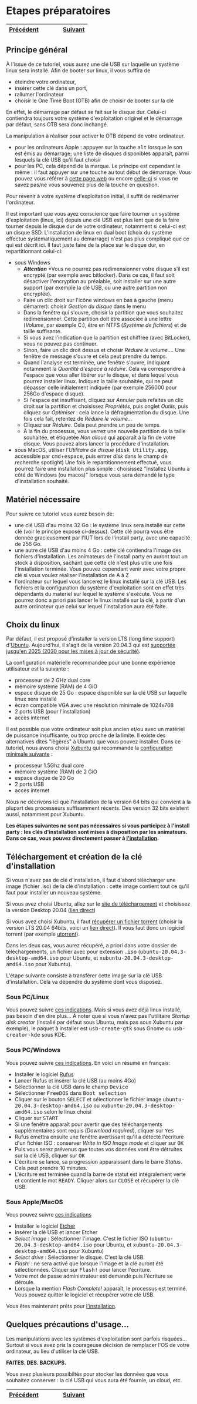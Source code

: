  # Etapes préparatoires
 
 | [Précédent](README.md) | &nbsp;&nbsp;&nbsp;&nbsp;&nbsp;&nbsp;&nbsp;&nbsp; | [Suivant](Installation.md) |
 | :---   | :---: |    ---: |
 
 
 ## Principe général
 À l'issue de ce tutoriel, vous aurez une clé USB sur laquelle un système linux sera installé. Afin de booter sur linux, il vous suffira de
 - éteindre votre ordinateur, 
 - insérer cette clé dans un port, 
 - rallumer l'ordinateur
 - choisir le One Time Boot (OTB) afin de choisir de booter sur la clé

 En effet, le démarrage par défaut se fait sur le disque dur. Celui-ci contiendra toujours votre système d'exploitation originel et le démarrage par défaut, sans OTB sera donc inchangé. 
 
 La manipulation à réaliser pour activer le OTB dépend de votre ordinateur.
 - pour les ordinateurs Apple : appuyer sur la touche <tt>alt</tt> lorsque le son est émis au démarrage; une liste de disques disponibles apparaît, parmi lesquels la clé USB qu'il faut choisir
 - pour les PC, cela dépend de la marque. Le principe est cependant le même : il faut appuyer sur une touche au tout début de démarrage. Vous pouvez vous référer à [cette page web](https://www.disk-image.com/faq-bootmenu.htm) ou encore [celle-ci](https://techofide.com/blogs/boot-menu-option-keys-for-all-computers-and-laptops-updated-list-2021-techofide/) si vous ne savez pas/ne vous souvenez plus de la touche en question.

 Pour revenir à votre système d'exploitation initial, il suffit de redémarrer l'ordinateur.
 
 Il est important que vous ayez conscience que faire tourner un système d'exploitation (linux, ici) depuis une clé USB est plus lent que de la faire tourner depuis le disque dur de votre ordinateur, notamment si celui-ci est un disque SSD. L'installation de linux en dual boot (choix du système effectué systématiquement au démarrage) n'est pas plus compliqué que ce qui est décrit ici. Il faut juste faire de la place sur le disque dur, en repartitionnant celui-ci:
 - sous Windows
   - ***Attention*** *Vous ne pourrez pas redimensionner votre disque s'il est encrypté (par exemple avec bitlocker). Dans ce cas, il faut soit désactiver l'encryption au préalable, soit installer sur une autre support (par exemple la clé USB, ou une autre partition non encryptée).
   - Faire un clic droit sur l'icône windows en bas à gauche (menu démarrer): choisir *Gestion du disque* dans le menu
   - Dans la fenêtre qui s'ouvre, choisir la partition que vous souhaitez redimensionner. Cette partition doit être associée à une lettre (*Volume*, par exemple C:), être en NTFS (*Système de fichiers*) et de taille suffisante.
   - Si vous avez l'indication que la partition est chiffrée (avec BitLocker), vous ne pouvez pas continuer.
   - Sinon, faire un clic droit dessus et choisir *Réduire le volume...*. Une fenêtre de message s'ouvre et cela peut prendre du temps.
   - Quand l'analyse est terminée, une fenêtre s'ouvre, indiquant notamment la *Quantité d'espace à réduire*. Cela va correspondre à l'espace que vous aller libérer sur le disque, et dans lequel vous pourrez installer linux. Indiquez la taille souhaitée, qui ne peut dépasser celle initialement indiquée (par exemple 256000 pour 256Go d'espace disque). 
   - Si l'espace est insuffisant, cliquez sur *Annuler* puis refaites un clic droit sur la partition et choisissez *Propriétés*, puis onglet *Outils*, puis cliquez sur *Optimiser* : cela lance la défragmentation du disque. Une fois cela fait, retentez de *Réduire le volume...*
   - Cliquez sur *Réduire*. Cela peut prendre un peu de temps.
   - À la fin du processus, vous verrez une nouvelle partition de la taille souhaitée, et étiquetée *Non alloué* qui apparaît à la fin de votre disque. Vous pouvez alors lancer la procédure d'installation.
 - sous MacOS, utiliser l'*Utilitaire de disque* (<tt>disk Utility.app</tt>, accessible par <tt>cmd</tt>+<tt>espace</tt>, puis entrer *disk* dans le champ de recherche spotlight)
Une fois le repartitionnement effectué, vous pourrez faire une installation plus simple : choisissez "Installez Ubuntu à côté de Windows (ou macos)" lorsque vous sera demandé le type d'installation souhaité.
 
 ## Matériel nécessaire
 Pour suivre ce tutoriel vous aurez besoin de:
 - une clé USB d'au moins 32 Go : le système linux sera installé sur cette clé (voir le principe exposé ci-dessus). Cette clé pourra vous être donnée gracieusement par l'IUT lors de l'install party, avec une capacité de 256 Go.
 - une autre clé USB d'au moins 4 Go : cette clé contiendra l'image des fichiers d'installation. Les animateurs de l'install party en auront tout un stock à disposition, sachant que cette clé n'est plus utile une fois l'installation terminée. Vous pouvez cependant venir avec votre propre clé si vous voulez réaliser l'installation de A à Z
 - l'ordinateur sur lequel vous lancerez le linux installé sur la clé USB. Les fichiers et la configuration du système d'exploitation sont en effet très dépendants du materiel sur lequel le système s'exécute. Vous ne pourrez donc a priori pas lancer le linux installé sur la clé, à partir d'un autre ordinateur que celui sur lequel l'installation aura été faite.

## Choix du linux
Par défaut, il est proposé d'installer la version LTS (long time support) d'[Ubuntu](https://ubuntu.com). Aujourd'hui, il s'agit de la version 20.04.3 qui est [supportée jusqu'en 2025 (2030 pour les mises à jour de sécurité)](https://ubuntu.com/about/release-cycle).


La configuration matérielle recommandée pour une bonne expérience utilisateur est la suivante :
- processeur de 2 GHz dual core
- mémoire système (RAM) de 4 GiO
- espace disque de 25 Go : espace disponible sur la clé USB sur laquelle linux sera installé
- écran compatible VGA avec une résolution minimale de 1024x768
- 2 ports USB (pour l'installation)
- accès internet

Il est possible que votre ordinateur soit plus ancien et/ou avec un matériel de puissance insuffisante, ou trop proche de la limite. Il existe des alternatives dites "lègères" à Ubuntu que vous pouvez installer. Dans ce tutoriel, nous avons choisi [Xubuntu](https://xubuntu.org) qui recommande la [configuration minimale suivante](https://xubuntu.org/requirements/) :
- processeur 1.5Ghz dual core
- mémoire système (RAM) de 2 GiO
- espace disque de 20 Go
- 2 ports USB
- accès internet

Nous ne décrivons ici que l'installation de la version 64 bits qui convient à la plupart des processeurs suffisamment récents. Des version 32 bits existent aussi, notamment pour Xubuntu.


**Les étapes suivantes ne sont pas nécessaires si vous participez à l'install party : les clés d'installation sont mises à disposition par les animateurs. Dans ce cas, vous pouvez directement passer à [l'installation](Installation.md).**

## Téléchargement et création de la clé d'installation
Si vous n'avez pas de clé d'installation, il faut d'abord télécharger une image (fichier .iso) de la clé d'installation : cette image contient tout ce qu'il faut pour installer un nouveau système.

Si vous avez choisi Ubuntu, allez sur le [site de téléchargement](https://ubuntu.com/#download) et choisissez la version Desktop 20.04 ([lien direct](https://ubuntu.com/download/desktop/thank-you?version=20.04.3&architecture=amd64))

Si vous avez choisi Xubuntu, il faut [récupérer un fichier torrent](https://xubuntu.org/download) (choisir la version LTS 20.04 64bits, voici un [lien direct](https://torrent.ubuntu.com/xubuntu/releases/focal/release/desktop/xubuntu-20.04.3-desktop-amd64.iso.torrent)). Il vous faut donc un logiciel torrent (par exemple [utorrent](https://www.utorrent.com)).

Dans les deux cas, vous aurez récupéré, a priori dans votre dossier de téléchargements, un fichier avec pour extension <tt>.iso</tt> (<tt>ubuntu-20.04.3-desktop-amd64.iso</tt> pour Ubuntu, et <tt>xubuntu-20.04.3-desktop-amd64.iso</tt> pour Xubuntu). 

L'étape suivante consiste à transférer cette image sur la clé USB d'installation. Cela va dépendre du système dont vous disposez.

### Sous PC/Linux 
Vous pouvez suivre [ces indications](https://ubuntu.com/tutorials/create-a-usb-stick-on-ubuntu#1-overview). Mais si vous avez déjà linux installé, pas besoin d'en dire plus... À noter que si vous n'avez pas l'utilitaire *Startup disk creator* (installé par défaut sous Ubuntu, mais pas sous Xubuntu par exemple), le paquet à installer est <tt>usb-create-gtk</tt> sous Gnome ou <tt>usb-creator-kde</tt> sous KDE.

### Sous PC/Windows
Vous pouvez suivre [ces indications](https://ubuntu.com/tutorials/create-a-usb-stick-on-windows#1-overview). En voici un résumé en français:
- Installer le logiciel [Rufus](https://rufus.ie/)
- Lancer Rufus et insérer la clé USB (au moins 4Go)
- Sélectionner la clé USB dans le champ <tt>Device</tt>
- Sélectionner <tt>FreeDOS</tt> dans <tt>Boot selection</tt>
- Cliquer sur le bouton <tt>SELECT</tt> et sélectionner le fichier image <tt>ubuntu-20.04.3-desktop-amd64.iso</tt> ou <tt>xubuntu-20.04.3-desktop-amd64.iso</tt> selon le linux choisi
- Cliquer sur <tt>START</tt>
- Si une fenêtre apparaît pour avertir que des téléchargements supplémentaires sont requis (*Download required*), cliquer sur <tt>Yes</tt>
- Rufus émettra ensuite une fenêtre avertissant qu'il a détecté l'écriture d'un fichier ISO : conserver *Write in ISO Image mode* et cliquer sur <tt>OK</tt>
- Puis vous serez prévenus que toutes vos données vont être détruites sur la clé USB, cliquer sur <tt>OK</tt>
- L'écriture se lance, sa progression apparaissant dans le barre *Status*. Cela peut prendre 10 minutes.
- L'écriture est terminée quand la barre de statut est intégralement verte et contient le mot <tt>READY</tt>. Cliquer alors sur <tt>CLOSE</tt> et récupérer la clé USB.

### Sous Apple/MacOS
Vous pouvez suivre [ces indications](https://ubuntu.com/tutorials/create-a-usb-stick-on-macos#1-overview)
- Installer le logiciel [Etcher](https://etcher.io/)
- Insérer la clé USB et lancer Etcher
- *Select image* : Sélectionner l'image. C'est le fichier ISO (<tt>ubuntu-20.04.3-desktop-amd64.iso</tt> pour Ubuntu, et <tt>xubuntu-20.04.3-desktop-amd64.iso</tt> pour Xubuntu)
- *Select drive* : Sélectionner le disque. C'est la clé USB.
- *Flash!* : ne sera activé que lorsque l'image et la clé auront été sélectionnées. Cliquer sur <tt>Flash!</tt> pour lancer l'écriture. 
- Votre mot de passe administrateur est demandé puis l'écriture se déroule.
- Lorsque la mention *Flash Complete!* apparaît, le processus est terminé. Vous pouvez quitter le logiciel et récupérer votre clé USB.

Vous êtes maintenant prêts pour [l'installation](Installation.md).

## Quelques précautions d'usage…

Les manipulations avec les systèmes d'exploitation sont parfois risquées… Surtout si vous avez pris la courageuse décision de remplacer l'OS de votre ordinateur, au lieu d'utiliser la clé USB.

**FAITES. DES. BACKUPS.**

Vous avez plusieurs possibiltés pour stocker les données que vous souhaitez conserver : la clé USB qui vous aura été fournie, un cloud, etc.

| [Précédent](README.md) | &nbsp;&nbsp;&nbsp;&nbsp;&nbsp;&nbsp;&nbsp;&nbsp; | [Suivant](Installation.md) |
 | :---   | :---: |    ---: |
